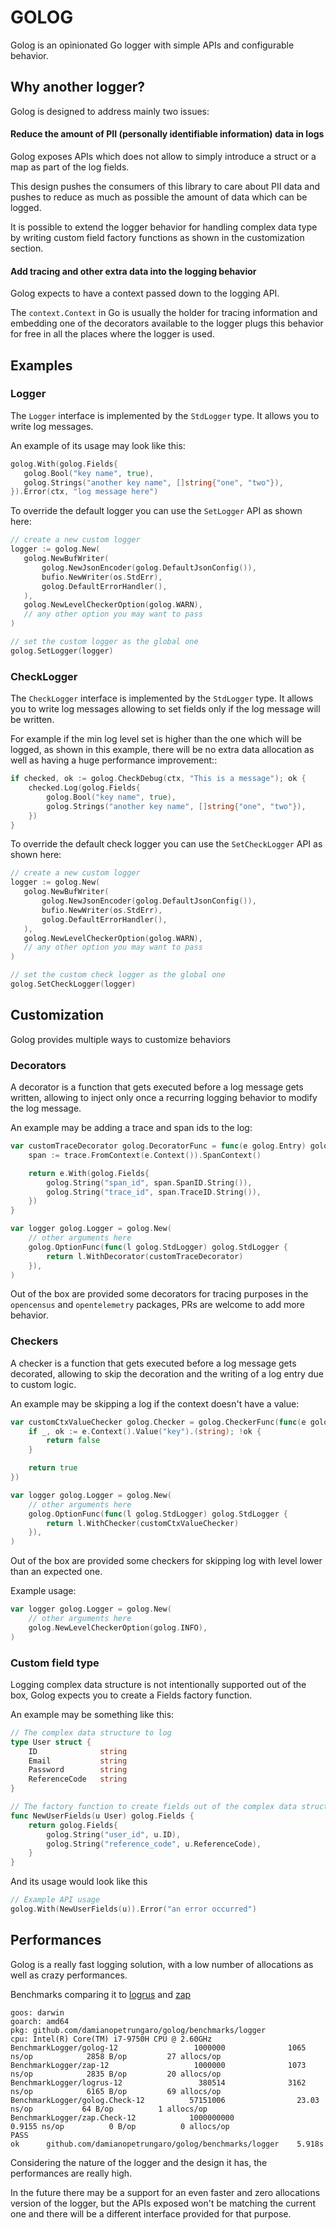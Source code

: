# GOLOG

Golog is an opinionated Go logger 
with simple APIs and configurable behavior.

## Why another logger?

Golog is designed to address mainly two issues:

#### Reduce the amount of PII (personally identifiable information) data in logs
Golog exposes APIs which does not allow to simply introduce a struct or a map as part of the log fields.

This design pushes the consumers of this library to care about PII data and
pushes to reduce as much as possible the amount of data which can be logged.

It is possible to extend the logger behavior 
for handling complex data type 
by writing custom field factory functions as shown in the customization section. 

#### Add tracing and other extra data into the logging behavior
Golog expects to have a context passed down to the logging API.

The `context.Context` in Go is usually the holder for tracing information and
embedding one of the decorators available to the logger plugs this behavior for free
in all the places where the logger is used.

## Examples

### Logger

The `Logger` interface is implemented by the `StdLogger` type.
It allows you to write log messages.

An example of its usage may look like this:
 ```go
golog.With(golog.Fields{
	golog.Bool("key name", true),
	golog.Strings("another key name", []string{"one", "two"}),
}).Error(ctx, "log message here")
 ```

To override the default logger you can use the `SetLogger` API as shown here:
 ```go
// create a new custom logger
logger := golog.New(
    golog.NewBufWriter(
        golog.NewJsonEncoder(golog.DefaultJsonConfig()),
        bufio.NewWriter(os.StdErr),
        golog.DefaultErrorHandler(),
    ),
    golog.NewLevelCheckerOption(golog.WARN), 
	// any other option you may want to pass
)

// set the custom logger as the global one 
golog.SetLogger(logger)
 ```

### CheckLogger
The `CheckLogger` interface is implemented by the `StdLogger` type.
It allows you to write log messages allowing to set fields only if the log message will be written.

For example if the min log level set is higher than the one which will be logged, 
as shown in this example, there will be no extra data allocation as well as having a huge performance improvement::
```go
if checked, ok := golog.CheckDebug(ctx, "This is a message"); ok {
    checked.Log(golog.Fields{
        golog.Bool("key name", true),
        golog.Strings("another key name", []string{"one", "two"}),
    })
}
```

To override the default check logger you can use the `SetCheckLogger` API as shown here:
 ```go
// create a new custom logger
logger := golog.New(
    golog.NewBufWriter(
        golog.NewJsonEncoder(golog.DefaultJsonConfig()),
        bufio.NewWriter(os.StdErr),
        golog.DefaultErrorHandler(),
    ),
    golog.NewLevelCheckerOption(golog.WARN), 
	// any other option you may want to pass
)

// set the custom check logger as the global one 
golog.SetCheckLogger(logger)
 ```

## Customization
Golog provides multiple ways to customize behaviors  

### Decorators
A decorator is a function that gets executed before a log message gets written, 
allowing to inject only once a recurring logging behavior 
to modify the log message.

An example may be adding a trace and span ids to the log:
```go
var customTraceDecorator golog.DecoratorFunc = func(e golog.Entry) golog.Entry {
    span := trace.FromContext(e.Context()).SpanContext()

    return e.With(golog.Fields{
        golog.String("span_id", span.SpanID.String()),
        golog.String("trace_id", span.TraceID.String()),
    })
}

var logger golog.Logger = golog.New(
    // other arguments here
    golog.OptionFunc(func(l golog.StdLogger) golog.StdLogger {
        return l.WithDecorator(customTraceDecorator)
    }),
)
```

Out of the box are provided some decorators 
for tracing purposes in the `opencensus` and `opentelemetry` packages, 
PRs are welcome to add more behavior.

### Checkers
A checker is a function that gets executed before a log message gets decorated,
allowing to skip the decoration and the writing of a log entry due to custom logic.

An example may be skipping a log if the context doesn't have a value:
```go
var customCtxValueChecker golog.Checker = golog.CheckerFunc(func(e golog.Entry) bool {
    if _, ok := e.Context().Value("key").(string); !ok {
        return false
    }

    return true
})

var logger golog.Logger = golog.New(
    // other arguments here
    golog.OptionFunc(func(l golog.StdLogger) golog.StdLogger {
        return l.WithChecker(customCtxValueChecker)
    }),
)
```

Out of the box are provided some checkers 
for skipping log with level lower than an expected one.

Example usage:
```go
var logger golog.Logger = golog.New(
    // other arguments here
    golog.NewLevelCheckerOption(golog.INFO),
)
```

### Custom field type
Logging complex data structure is not intentionally supported out of the box, 
Golog expects you to create a Fields factory function.

An example may be something like this:
```go
// The complex data structure to log
type User struct {
	ID              string
	Email           string
	Password        string
	ReferenceCode   string
}

// The factory function to create fields out of the complex data structure
func NewUserFields(u User) golog.Fields {
    return golog.Fields{
        golog.String("user_id", u.ID),
        golog.String("reference_code", u.ReferenceCode),
    }
}
```
And its usage would look like this
```go
// Example API usage
golog.With(NewUserFields(u)).Error("an error occurred")
```

## Performances

Golog is a really fast logging solution, 
with a low number of allocations as well as crazy performances.

Benchmarks comparing it to [logrus](https://github.com/sirupsen/logrus) and [zap](https://github.com/uber-go/zap) 

```text
goos: darwin
goarch: amd64
pkg: github.com/damianopetrungaro/golog/benchmarks/logger
cpu: Intel(R) Core(TM) i7-9750H CPU @ 2.60GHz
BenchmarkLogger/golog-12                 1000000              1065 ns/op            2858 B/op         27 allocs/op
BenchmarkLogger/zap-12                   1000000              1073 ns/op            2835 B/op         20 allocs/op
BenchmarkLogger/logrus-12                 380514              3162 ns/op            6165 B/op         69 allocs/op
BenchmarkLogger/golog.Check-12          57151006                23.03 ns/op           64 B/op          1 allocs/op
BenchmarkLogger/zap.Check-12            1000000000               0.9155 ns/op          0 B/op          0 allocs/op
PASS
ok      github.com/damianopetrungaro/golog/benchmarks/logger    5.918s

```

Considering the nature of the logger and the design it has, the performances are really high.

In the future there may be a support for an even faster and zero allocations version of the logger, 
but the APIs exposed won't be matching the current one and there will be a different interface provided for that purpose.
